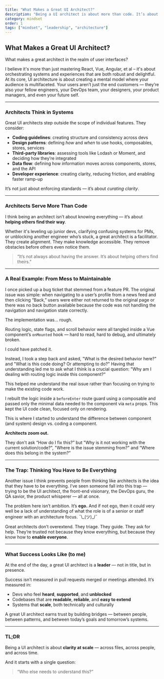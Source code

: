 ```yaml
---
title: "What Makes a Great UI Architect?"
description: "Being a UI architect is about more than code. It’s about shaping systems that are clean, human-centered, and built to scale — not just for users, but for the developers and teams that maintain them."
category: mindset
order: 1
tags: ["mindset", "leadership", "architecture"]
---
```


## What Makes a Great UI Architect?

What makes a great architect in the realm of user interfaces?

I believe it's more than just mastering React, Vue, Angular, et al – it's about orchestrating systems and experiences that are both robust and delightful. At its core, UI architecture is about creating a mental model where your audience is multifaceted. Your users aren’t just the end customers — they’re also your fellow engineers, your DevOps team, your designers, your product managers, and even your future self.

---

### Architects Think in Systems

Great UI architects step outside the scope of individual features. They consider:

- **Coding guidelines**: creating structure and consistency across devs
- **Design patterns**: defining *how* and *when* to use hooks, composables, stores, services
- **Third-party libraries**: assessing tools like Lodash or Moment, and deciding how they’re integrated
- **Data flow**: defining how information moves across components, stores, and the API
- **Developer experience**: creating clarity, reducing friction, and enabling faster ramp-up

It’s not just about enforcing standards — it’s about *curating clarity*.

---

### Architects Serve More Than Code

I think being an architect isn’t about knowing everything — it’s about **helping others find their way**.

Whether it's leveling up junior devs, clarifying confusing systems for PMs, or unblocking another engineer who’s stuck, a great architect is a facilitator. They create alignment. They make knowledge accessible. They remove obstacles before others even notice them.

> “It’s not always about having the answer. It’s about helping others find theirs.”

---

### A Real Example: From Mess to Maintainable

I once picked up a bug ticket that stemmed from a feature PR. The original issue was simple: when navigating to a user’s profile from a news feed and then clicking “Back,” users were either not returned to the original page or there was no back button available because the code was not handling the navigation and navigation state correctly.

The implementation was… rough.

Routing logic, state flags, and scroll behavior were all tangled inside a Vue component’s `onMounted` hook — hard to read, hard to debug, and ultimately broken.

I could have patched it.

Instead, I took a step back and asked, "What is the desired behavior here?" and "What is this code doing? Or attempting to do?" Having that understanding led me to ask what I think is a crucial question: "Why am I dealing with routing logic inside this component?"

This helped me understand the real issue rather than focusing on trying to make the existing code work.

I rebuilt the logic inside a `beforeEnter` route guard using a composable and passed only the minimal data needed to the component via `meta` props. This kept the UI code clean, focused only on rendering.

This is where I started to understand the difference between component (and system) design vs. coding a component.

**Architects zoom out.**

They don't ask “How do I fix this?” but "Why is it not working with the current solution/code?", "Where is the issue stemming from?" and “Where does this belong in the system?”

---

### The Trap: Thinking You Have to Be Everything

Another issue I think prevents people from thinking like architects is the idea that they have to be everything. I’ve seen someone fall into this trap — trying to be the UI architect, the front-end visionary, the DevOps guru, the QA savior, the product whisperer — all at once.

The problem here isn’t ambition. It’s **ego.** And if not ego, then it could very well be a lack of understanding of what the role is of a senior or staff engineer with an architecture focus. ¯\\\_(ツ)_/¯

Great architects don’t overextend. They triage. They guide. They ask for help.
They’re trusted not because they know everything, but because they know how to **enable everyone**.

---

### What Success Looks Like (to me)

At the end of the day, a great UI architect is a **leader** — not in title, but in presence.

Success isn’t measured in pull requests merged or meetings attended. It’s measured in:

- Devs who feel **heard**, **supported**, and **unblocked**
- Codebases that are **readable**, **reliable**, and **easy to extend**
- Systems that **scale**, both technically and culturally

A great UI architect earns trust by building bridges — between people, between patterns, and between today’s goals and tomorrow’s systems.

---

### TL;DR

Being a UI architect is about **clarity at scale** — across files, across people, and across time.

And it starts with a single question:

> “Who else needs to understand this?”
